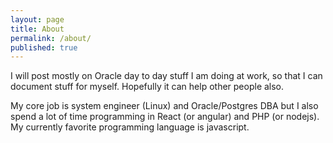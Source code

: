 ```yaml
---
layout: page
title: About
permalink: /about/
published: true
---
```


I will post mostly on Oracle day to day stuff I am doing at work, so that I can document stuff for myself. Hopefully it can help other people also.

My core job is system engineer (Linux) and Oracle/Postgres DBA but I also spend a lot of time programming in React (or angular) and PHP (or nodejs). My currently favorite programming language is javascript.

